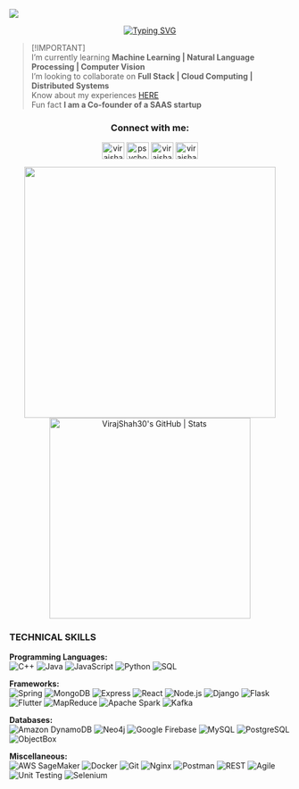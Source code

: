 ![](https://komarev.com/ghpvc/?username=virajshah30&style=for-the-badge&color=blueviolet)

<p align="center"> <a href="https://git.io/typing-svg"><img src="https://readme-typing-svg.demolab.com?font=Source+Serif+Pro&weight=600&size=60&duration=8000&pause=1000&color=efe5fd&center=true&vCenter=true&width=800&lines=+_%2F%5C_+NAMASTE+_%2F%5C_;Hi+I+am+Viraj!" alt="Typing SVG" /></a></p>

>[!IMPORTANT]\
>I’m currently learning **Machine Learning | Natural Language Processing | Computer Vision** <br>
>I’m looking to collaborate on **Full Stack | Cloud Computing | Distributed Systems** <br>
>Know about my experiences [HERE](https://drive.google.com/file/d/1H38Q_RQowQ0NNFDZUnWfGwAbrBvcOHx0/view?usp=sharing) <br>
>Fun fact **I am a Co-founder of a SAAS startup** <br>

<h3 align="center">Connect with me:</h3>
<p align="center">
<a href="https://linkedin.com/in/virajshah30" target="blank"><img align="center" src="https://raw.githubusercontent.com/rahuldkjain/github-profile-readme-generator/master/src/images/icons/Social/linked-in-alt.svg" alt="virajshah30" height="30" width="40" /></a>
<a href="https://discord.gg/psychox30" target="blank"><img align="center" src="https://raw.githubusercontent.com/rahuldkjain/github-profile-readme-generator/master/src/images/icons/Social/discord.svg" alt="psychox30" height="30" width="40" /></a>
<a href="https://www.leetcode.com/virajshah30" target="blank"><img align="center" src="https://raw.githubusercontent.com/rahuldkjain/github-profile-readme-generator/master/src/images/icons/Social/leet-code.svg" alt="virajshah30" height="30" width="40" /></a>
<a href="https://www.hackerrank.com/virajshah_vs30" target="blank"><img align="center" src="https://raw.githubusercontent.com/rahuldkjain/github-profile-readme-generator/master/src/images/icons/Social/hackerrank.svg" alt="virajshah_vs30" height="30" width="40" /></a>
</p>

<p align="center">
  <img src="https://user-images.githubusercontent.com/74038190/225813708-98b745f2-7d22-48cf-9150-083f1b00d6c9.gif" width="450" />
  <a href="https://quira.sh?utm_source=widgets&utm_campaign=VirajShah30">
    <img src="https://stats.quira.sh/VirajShah30/github?theme=dark" alt="VirajShah30's GitHub | Stats" width="360"/>
  </a>
</p>


### **TECHNICAL SKILLS**

**Programming Languages:** <br>
![C++](https://img.shields.io/badge/c++-%2300599C.svg?style=for-the-badge&logo=c%2B%2B&logoColor=white)
![Java](https://img.shields.io/badge/java-%23ED8B00.svg?style=for-the-badge&logo=java&logoColor=white)
![JavaScript](https://img.shields.io/badge/javascript-%23323330.svg?style=for-the-badge&logo=javascript&logoColor=%23F7DF1E)
![Python](https://img.shields.io/badge/python-%2314354C.svg?style=for-the-badge&logo=python&logoColor=white)
![SQL](https://img.shields.io/badge/sql-%23476A98.svg?style=for-the-badge&logo=postgresql&logoColor=white)

**Frameworks:** <br>
![Spring](https://img.shields.io/badge/spring-%236DB33F.svg?style=for-the-badge&logo=spring&logoColor=white)
![MongoDB](https://img.shields.io/badge/mongodb-%2347A248.svg?style=for-the-badge&logo=mongodb&logoColor=white)
![Express](https://img.shields.io/badge/express.js-%23404d59.svg?style=for-the-badge&logo=express&logoColor=%2361DAFB)
![React](https://img.shields.io/badge/react-%2320232a.svg?style=for-the-badge&logo=react&logoColor=%2361DAFB)
![Node.js](https://img.shields.io/badge/node.js-%23339933.svg?style=for-the-badge&logo=node.js&logoColor=white)
![Django](https://img.shields.io/badge/django-%23092E20.svg?style=for-the-badge&logo=django&logoColor=white)
![Flask](https://img.shields.io/badge/flask-%23000.svg?style=for-the-badge&logo=flask&logoColor=white)
![Flutter](https://img.shields.io/badge/Flutter-%2302569B.svg?style=for-the-badge&logo=flutter&logoColor=white)
![MapReduce](https://img.shields.io/badge/mapreduce-%23161616.svg?style=for-the-badge)
![Apache Spark](https://img.shields.io/badge/Apache%20Spark-E25A1C.svg?style=for-the-badge&logo=apache-spark&logoColor=white)
![Kafka](https://img.shields.io/badge/kafka-%23231F20.svg?style=for-the-badge&logo=apachekafka&logoColor=white)


**Databases:** <br>
![Amazon DynamoDB](https://img.shields.io/badge/amazon%20dynamodb-%23232F3E.svg?style=for-the-badge&logo=amazon-dynamodb&logoColor=white)
![Neo4j](https://img.shields.io/badge/neo4j-%2300AFAA.svg?style=for-the-badge&logo=neo4j&logoColor=white)
![Google Firebase](https://img.shields.io/badge/firebase-%23039BE5.svg?style=for-the-badge&logo=firebase)
![MySQL](https://img.shields.io/badge/mysql-%2300f.svg?style=for-the-badge&logo=mysql&logoColor=white)
![PostgreSQL](https://img.shields.io/badge/postgresql-%23336791.svg?style=for-the-badge&logo=postgresql&logoColor=white)
![ObjectBox](https://img.shields.io/badge/objectbox-%23161616.svg?style=for-the-badge&logo=objectbox&logoColor=white)

**Miscellaneous:** <br>
![AWS SageMaker](https://img.shields.io/badge/AWS-SageMaker-%23FF9900.svg?style=for-the-badge&logo=amazon-aws&logoColor=white)
![Docker](https://img.shields.io/badge/docker-%232496ED.svg?style=for-the-badge&logo=docker&logoColor=white)
![Git](https://img.shields.io/badge/git-%23F05033.svg?style=for-the-badge&logo=git&logoColor=white)
![Nginx](https://img.shields.io/badge/nginx-%23009639.svg?style=for-the-badge&logo=nginx&logoColor=white)
![Postman](https://img.shields.io/badge/postman-%23FF6C37.svg?style=for-the-badge&logo=postman&logoColor=white)
![REST](https://img.shields.io/badge/rest-%2320232a.svg?style=for-the-badge&logo=rest&logoColor=white)
![Agile](https://img.shields.io/badge/agile-%23000000.svg?style=for-the-badge)
![Unit Testing](https://img.shields.io/badge/unit%20testing-%23000.svg?style=for-the-badge)
![Selenium](https://img.shields.io/badge/selenium-%2343B02A.svg?style=for-the-badge&logo=selenium&logoColor=white)


